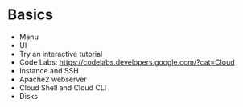 # Basics

* Menu
* UI
* Try an interactive tutorial
* Code Labs: https://codelabs.developers.google.com/?cat=Cloud
* Instance and SSH
* Apache2 webserver
* Cloud Shell and Cloud CLI
* Disks

